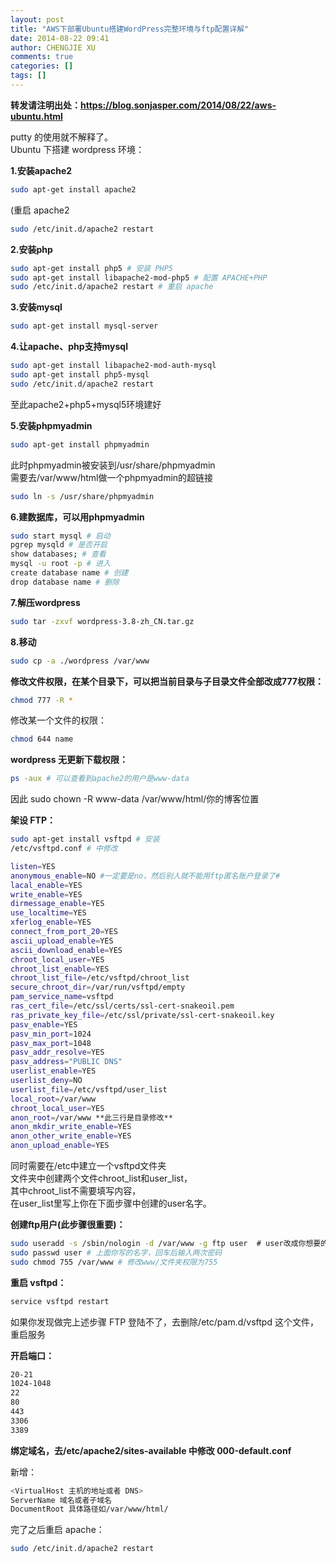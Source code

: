 ```yaml
---
layout: post
title: "AWS下部署Ubuntu搭建WordPress完整环境与ftp配置详解"
date: 2014-08-22 09:41
author: CHENGJIE XU
comments: true
categories: []
tags: []
---
```


**转发请注明出处：<a title="https://blog.sonjasper.com/2014/08/22/aws-ubuntu.html" href="https://blog.sonjasper.com/2014/08/22/aws-ubuntu.html" target="_blank"><span style="color: #666666;">https://blog.sonjasper.com/2014/08/22/aws-ubuntu.html</span></a>**

putty 的使用就不解释了。  
Ubuntu 下搭建 wordpress 环境：

**1.安装apache2**

```bash
sudo apt-get install apache2
```

(重启 apache2

```bash
sudo /etc/init.d/apache2 restart
```

**2.安装php**

```bash
sudo apt-get install php5 # 安装 PHP5
sudo apt-get install libapache2-mod-php5 # 配置 APACHE+PHP
sudo /etc/init.d/apache2 restart # 重启 apache
```

**3.安装mysql**

```bash
sudo apt-get install mysql-server
```

**4.让apache、php支持mysql**

```bash
sudo apt-get install libapache2-mod-auth-mysql
sudo apt-get install php5-mysql
sudo /etc/init.d/apache2 restart
```

至此apache2+php5+mysql5环境建好

**5.安装phpmyadmin**

```bash
sudo apt-get install phpmyadmin
```

此时phpmyadmin被安装到/usr/share/phpmyadmin  
需要去/var/www/html做一个phpmyadmin的超链接

```bash
sudo ln -s /usr/share/phpmyadmin
```

**6.建数据库，可以用phpmyadmin**

```bash
sudo start mysql # 启动
pgrep mysqld # 是否开启 
show databases; # 查看 
mysql -u root -p # 进入 
create database name # 创建 
drop database name # 删除 
```

**7.解压wordpress**

```bash
sudo tar -zxvf wordpress-3.8-zh_CN.tar.gz
```

**8.移动**

```bash
sudo cp -a ./wordpress /var/www
```

**修改文件权限，在某个目录下，可以把当前目录与子目录文件全部改成777权限：**

```bash
chmod 777 -R *
```

修改某一个文件的权限：

```bash
chmod 644 name
```

**wordpress 无更新下载权限：**

```bash
ps -aux # 可以查看到apache2的用户是www-data
```

因此 sudo chown -R www-data /var/www/html/你的博客位置

**架设 FTP：**

```bash
sudo apt-get install vsftpd # 安装 
/etc/vsftpd.conf # 中修改
```

```bash
listen=YES
anonymous_enable=NO #一定要是no，然后别人就不能用ftp匿名账户登录了#
lacal_enable=YES
write_enable=YES
dirmessage_enable=YES
use_localtime=YES
xferlog_enable=YES
connect_from_port_20=YES
ascii_upload_enable=YES
ascii_download_enable=YES
chroot_local_user=YES
chroot_list_enable=YES
chroot_list_file=/etc/vsftpd/chroot_list
secure_chroot_dir=/var/run/vsftpd/empty
pam_service_name=vsftpd
ras_cert_file=/etc/ssl/certs/ssl-cert-snakeoil.pem
ras_private_key_file=/etc/ssl/private/ssl-cert-snakeoil.key
pasv_enable=YES
pasv_min_port=1024
pasv_max_port=1048
pasv_addr_resolve=YES
pasv_address="PUBLIC DNS"
userlist_enable=YES
userlist_deny=NO
userlist_file=/etc/vsftpd/user_list
local_root=/var/www
chroot_local_user=YES
anon_root=/var/www **此三行是目录修改**
anon_mkdir_write_enable=YES
anon_other_write_enable=YES
anon_upload_enable=YES
```

同时需要在/etc中建立一个vsftpd文件夹  
文件夹中创建两个文件chroot_list和user_list，  
其中chroot_list不需要填写内容，  
在user_list里写上你在下面步骤中创建的user名字。

**创建ftp用户(此步骤很重要)：**

```bash
sudo useradd -s /sbin/nologin -d /var/www -g ftp user  # user改成你想要的名字
sudo passwd user # 上面你写的名字，回车后输入两次密码
sudo chmod 755 /var/www # 修改www/文件夹权限为755
```

**重启 vsftpd：**

```bash
service vsftpd restart
```

如果你发现做完上述步骤 FTP 登陆不了，去删除/etc/pam.d/vsftpd 这个文件，重启服务

**开启端口：**

```bash
20-21
1024-1048
22
80
443
3306
3389
```

**绑定域名，去/etc/apache2/sites-available 中修改 000-default.conf**

新增：

```bash
<VirtualHost 主机的地址或者 DNS>
ServerName 域名或者子域名
DocumentRoot 具体路径如/var/www/html/
```

完了之后重启 apache： 

```bash  
sudo /etc/init.d/apache2 restart
```
